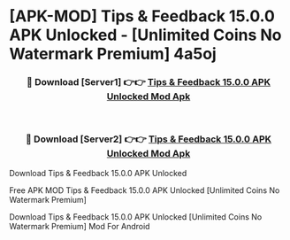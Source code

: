 # [APK-MOD] Tips & Feedback 15.0.0 APK Unlocked - [Unlimited Coins No Watermark Premium] 4a5oj



<div align="center">
<h3>🔴 Download [Server1] 👉👉 <a href="https://momento.my/?title=Tips_&_Feedback_15.0.0_APK_Unlocked">Tips & Feedback 15.0.0 APK Unlocked Mod Apk</a></h3><br>

<h3>🔴 Download [Server2] 👉👉 <a href="https://momento.my/?title=Tips_&_Feedback_15.0.0_APK_Unlocked">Tips & Feedback 15.0.0 APK Unlocked Mod Apk</a></h3>
</div>



Download Tips & Feedback 15.0.0 APK Unlocked 

Free APK MOD Tips & Feedback 15.0.0 APK Unlocked [Unlimited Coins No Watermark Premium]

Download Tips & Feedback 15.0.0 APK Unlocked [Unlimited Coins No Watermark Premium] Mod For Android
